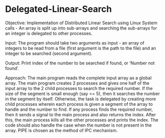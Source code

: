 # Delegated-Linear-Search
Objective: Implementation of Distributed Linear Search using Linux System calls - An array is split up into sub-arrays and searching the sub-arrays for an integer is delegated to other processes. 

Input: The program should take two arguments as input - an array of integers to be read from a file (first argument is the path to the file) and an integer to be searched (second argument). 

Output: Print index of the number to be searched if found, or ‘Number not found’. 

Approach: The main program reads the complete input array as a global array. The main program creates 2 processes and gives one half of the input array to the 2 child processes to search the required number. If the size of the segment is small enough (say &lt;= 5), then it searches the number in the segment by itself. Otherwise, the task is delegated by creating more child processes wherein each process is given a segment of the array to handle and the number to find. If any process finds the required number, then it sends a signal to the main process and also returns the index. After this, the main process kills all the other processes and prints the index. The code should also handle the case when the number is not present in the array. PIPE is chosen as the method of IPC mechanism.
